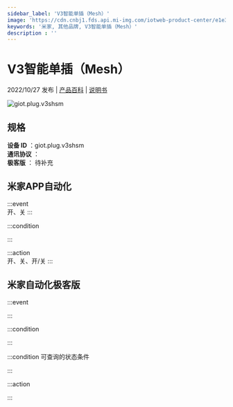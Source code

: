 ```yaml
---
sidebar_label: 'V3智能单插（Mesh）'
image: 'https://cdn.cnbj1.fds.api.mi-img.com/iotweb-product-center/e1e36b2ec00fbaa82e7202edf2cdffb0_1657782516362.png?GalaxyAccessKeyId=AKVGLQWBOVIRQ3XLEW&Expires=9223372036854775807&Signature=8LGXPBeDJABzLZbPNqp9HFLe0c4='
keywords: '米家, 其他品牌, V3智能单插（Mesh）'
description : ''
---
```

# V3智能单插（Mesh）

2022/10/27 发布 | [产品百科](https://home.mi.com/webapp/content/baike/product/index.html?model=giot.plug.v3shsm/) | [说明书](https://home.mi.com/views/introduction.html?model=giot.plug.v3shsm&region=cn)

![giot.plug.v3shsm](https://cdn.cnbj1.fds.api.mi-img.com/iotweb-product-center/e1e36b2ec00fbaa82e7202edf2cdffb0_1657782516362.png?GalaxyAccessKeyId=AKVGLQWBOVIRQ3XLEW&Expires=9223372036854775807&Signature=8LGXPBeDJABzLZbPNqp9HFLe0c4=)

## 规格  
> 
**设备 ID** ：giot.plug.v3shsm  
**通讯协议** ：  
**极客版**  ： 待补充 


## 米家APP自动化  

:::event  
开、关
:::

:::condition  

:::

:::action   
开、关、开/关
:::

## 米家自动化极客版  

:::event  

:::

:::condition  

:::

:::condition 可查询的状态条件  

:::

:::action  

:::

        
